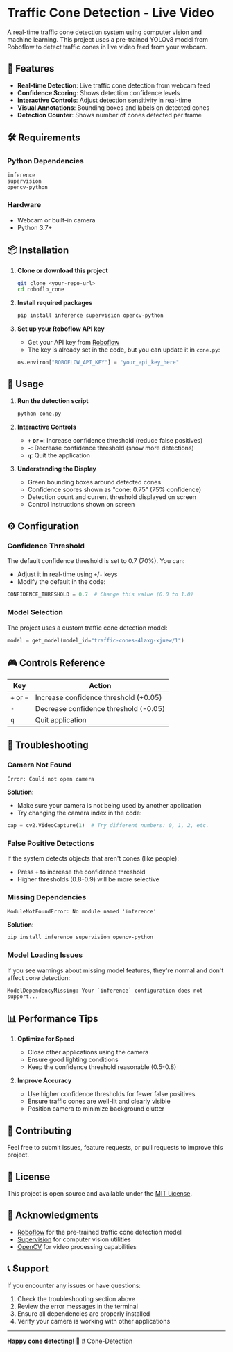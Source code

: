# Traffic Cone Detection - Live Video

A real-time traffic cone detection system using computer vision and machine learning. This project uses a pre-trained YOLOv8 model from Roboflow to detect traffic cones in live video feed from your webcam.

## 🎯 Features

- **Real-time Detection**: Live traffic cone detection from webcam feed
- **Confidence Scoring**: Shows detection confidence levels
- **Interactive Controls**: Adjust detection sensitivity in real-time
- **Visual Annotations**: Bounding boxes and labels on detected cones
- **Detection Counter**: Shows number of cones detected per frame

## 🛠️ Requirements

### Python Dependencies

```
inference
supervision
opencv-python
```

### Hardware

- Webcam or built-in camera
- Python 3.7+

## 📦 Installation

1. **Clone or download this project**

   ```bash
   git clone <your-repo-url>
   cd roboflo_cone
   ```

2. **Install required packages**

   ```bash
   pip install inference supervision opencv-python
   ```

3. **Set up your Roboflow API key**
   - Get your API key from [Roboflow](https://roboflow.com)
   - The key is already set in the code, but you can update it in `cone.py`:
   ```python
   os.environ["ROBOFLOW_API_KEY"] = "your_api_key_here"
   ```

## 🚀 Usage

1. **Run the detection script**

   ```bash
   python cone.py
   ```

2. **Interactive Controls**

   - **`+` or `=`**: Increase confidence threshold (reduce false positives)
   - **`-`**: Decrease confidence threshold (show more detections)
   - **`q`**: Quit the application

3. **Understanding the Display**
   - Green bounding boxes around detected cones
   - Confidence scores shown as "cone: 0.75" (75% confidence)
   - Detection count and current threshold displayed on screen
   - Control instructions shown on screen

## ⚙️ Configuration

### Confidence Threshold

The default confidence threshold is set to 0.7 (70%). You can:

- Adjust it in real-time using `+`/`-` keys
- Modify the default in the code:

```python
CONFIDENCE_THRESHOLD = 0.7  # Change this value (0.0 to 1.0)
```

### Model Selection

The project uses a custom traffic cone detection model:

```python
model = get_model(model_id="traffic-cones-4laxg-xjuew/1")
```

## 🎮 Controls Reference

| Key        | Action                                |
| ---------- | ------------------------------------- |
| `+` or `=` | Increase confidence threshold (+0.05) |
| `-`        | Decrease confidence threshold (-0.05) |
| `q`        | Quit application                      |

## 🔧 Troubleshooting

### Camera Not Found

```
Error: Could not open camera
```

**Solution**:

- Make sure your camera is not being used by another application
- Try changing the camera index in the code:

```python
cap = cv2.VideoCapture(1)  # Try different numbers: 0, 1, 2, etc.
```

### False Positive Detections

If the system detects objects that aren't cones (like people):

- Press `+` to increase the confidence threshold
- Higher thresholds (0.8-0.9) will be more selective

### Missing Dependencies

```
ModuleNotFoundError: No module named 'inference'
```

**Solution**:

```bash
pip install inference supervision opencv-python
```

### Model Loading Issues

If you see warnings about missing model features, they're normal and don't affect cone detection:

```
ModelDependencyMissing: Your `inference` configuration does not support...
```

## 📊 Performance Tips

1. **Optimize for Speed**

   - Close other applications using the camera
   - Ensure good lighting conditions
   - Keep the confidence threshold reasonable (0.5-0.8)

2. **Improve Accuracy**
   - Use higher confidence thresholds for fewer false positives
   - Ensure traffic cones are well-lit and clearly visible
   - Position camera to minimize background clutter

## 🤝 Contributing

Feel free to submit issues, feature requests, or pull requests to improve this project.

## 📄 License

This project is open source and available under the [MIT License](LICENSE).

## 🙏 Acknowledgments

- [Roboflow](https://roboflow.com) for the pre-trained traffic cone detection model
- [Supervision](https://supervision.roboflow.com) for computer vision utilities
- [OpenCV](https://opencv.org) for video processing capabilities

## 📞 Support

If you encounter any issues or have questions:

1. Check the troubleshooting section above
2. Review the error messages in the terminal
3. Ensure all dependencies are properly installed
4. Verify your camera is working with other applications

---

**Happy cone detecting! 🚧**
#   C o n e - D e t e c t i o n  
 